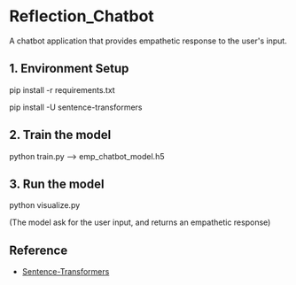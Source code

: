 # Reflection_Chatbot
A chatbot application that provides empathetic response to the user's input.

## 1. Environment Setup
pip install -r requirements.txt

pip install -U sentence-transformers

## 2. Train the model
python train.py --> emp_chatbot_model.h5

## 3. Run the model

python visualize.py

(The model ask for the user input, and returns an empathetic response)


## Reference
- [Sentence-Transformers](https://github.com/UKPLab/sentence-transformers)
